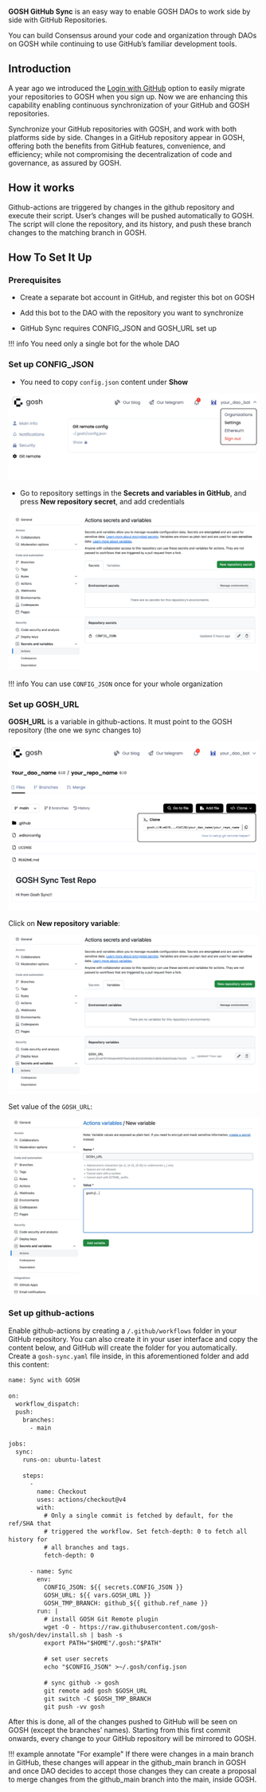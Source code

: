 <!-- ## **GOSH GitHub Sync** -->

**GOSH GitHub Sync** is an easy way to enable GOSH DAOs to work side by side with GitHub Repositories.

You can build Consensus around your code and organization through DAOs on GOSH while continuing to use GitHub’s familiar development tools.


## **Introduction**


A year ago we introduced the [Login with GitHub](./gosh-web/account.md#with-github) option to easily migrate your repositories to GOSH when you sign up. Now we are enhancing this capability enabling continuous synchronization of your GitHub and GOSH repositories.

Synchronize your GitHub repositories with GOSH, and work with both platforms side by side. Changes in a GitHub repository appear in GOSH, offering both the benefits from GitHub features, convenience, and efficiency; while not compromising the decentralization of code and governance, as assured by GOSH.

## **How it works**

Github-actions are triggered by changes in the github repository and execute their script. User’s changes will be pushed automatically to GOSH. The script will clone the repository, and its history, and push these branch changes to the matching branch in GOSH.


## **How To Set It Up**


### **Prerequisites**

* Create a separate bot account in GitHub, and register this bot on GOSH

* Add this bot to the DAO with the repository you want to synchronize

* GitHub Sync requires CONFIG_JSON and GOSH_URL set up


!!! info
    You need only a single bot for the whole DAO


### **Set up CONFIG_JSON**

* You need to copy `config.json` content under **Show**

![](../images/integration_sync_github_1_config_json.jpg)

* Go to repository settings in the **Secrets and variables in GitHub**, and press **New repository secret**, and add credentials

![](../images/integration_sync_github_2_new_repo_secret.png)


!!! info
    You can use `CONFIG_JSON` once for your whole organization


### **Set up GOSH_URL**

**GOSH_URL** is a variable in github-actions. It must point to the GOSH repository (the one we sync changes to)

![](../images/integration_sync_github_3_gosh_url.png)

Click on **New repository variable**:

![](../images/integration_sync_github_4_new_repo_variable.jpg)

Set value of the `GOSH_URL`:

![](../images/integration_sync_github_5_add_variable.jpg)

### **Set up github-actions**

Enable github-actions by creating a `/.github/workflows` folder in your GitHub repository. You can also create it in your user interface and copy the content below, and GitHub will create the folder for you automatically. Create a `gosh-sync.yaml` file inside, in this aforementioned folder and add this content:


```
name: Sync with GOSH

on:
  workflow_dispatch:
  push:
    branches:
      - main

jobs:
  sync:
    runs-on: ubuntu-latest

    steps:
      -
        name: Checkout
        uses: actions/checkout@v4
        with:
          # Only a single commit is fetched by default, for the ref/SHA that
          # triggered the workflow. Set fetch-depth: 0 to fetch all history for
          # all branches and tags.
          fetch-depth: 0

      - name: Sync
        env:
          CONFIG_JSON: ${{ secrets.CONFIG_JSON }}
          GOSH_URL: ${{ vars.GOSH_URL }}
          GOSH_TMP_BRANCH: github_${{ github.ref_name }}
        run: |
          # install GOSH Git Remote plugin
          wget -O - https://raw.githubusercontent.com/gosh-sh/gosh/dev/install.sh | bash -s
          export PATH="$HOME"/.gosh:"$PATH"

          # set user secrets
          echo "$CONFIG_JSON" >~/.gosh/config.json

          # sync github -> gosh
          git remote add gosh $GOSH_URL
          git switch -C $GOSH_TMP_BRANCH
          git push -vv gosh
```

After this is done, all of the changes pushed to GitHub will be seen on GOSH (except the branches’ names). Starting from this first commit onwards, every change to your GitHub repository will be mirrored to GOSH. 

!!! example annotate "For example"
    If there were changes in a main branch in GitHub, these changes will appear in the github_main branch in GOSH and once DAO decides to accept those changes they can create a proposal to merge changes from the github_main branch into the main, inside GOSH.